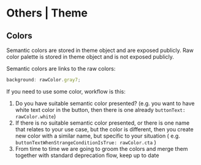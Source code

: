 # Others | Theme

## Colors

Semantic colors are stored in theme object and are exposed publicly. Raw color palette is stored in theme object and is
not exposed publicly.

Semantic colors are links to the raw colors:

```js
background: rawColor.gray7;
```

If you need to use some color, workflow is this:

1. Do you have suitable semantic color presented? (e.g. you want to have white text color in the button, then there is
   one already `buttonText: rawColor.white`)
2. If there is no suitable semantic color presented, or there is one name that relates to your use case, but the color
   is different, then you create new color with a similar name, but specific to your situation (
   e.g. `buttonTextWhenStrangeConditionIsTrue: rawColor.cta` )
3. From time to time we are going to groom the colors and merge them together with standard deprecation flow, keep up to
   date
